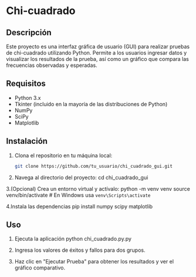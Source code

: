 # Chi-cuadrado

## Descripción
Este proyecto es una interfaz gráfica de usuario (GUI) para realizar pruebas de chi-cuadrado utilizando Python. Permite a los usuarios ingresar datos y visualizar los resultados de la prueba, así como un gráfico que compara las frecuencias observadas y esperadas.

## Requisitos
- Python 3.x
- Tkinter (incluido en la mayoría de las distribuciones de Python)
- NumPy
- SciPy
- Matplotlib

## Instalación
1. Clona el repositorio en tu máquina local:
   ```bash
   git clone https://github.com/tu_usuario/chi_cuadrado_gui.git
   
2. Navega al directorio del proyecto:
cd chi_cuadrado_gui

3.(Opcional) Crea un entorno virtual y actívalo:
python -m venv venv
source venv/bin/activate  # En Windows usa `venv\Scripts\activate`

4.Instala las dependencias
pip install numpy scipy matplotlib

## Uso
1. Ejecuta la aplicación
python chi_cuadrado.py.py

2. Ingresa los valores de éxitos y fallos para dos grupos.

3. Haz clic en "Ejecutar Prueba" para obtener los resultados y ver el gráfico comparativo.
